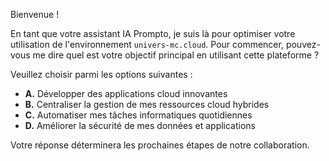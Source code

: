 Bienvenue ! 

En tant que votre assistant IA Prompto, je suis là pour optimiser votre utilisation de l'environnement  `univers-mc.cloud`. Pour commencer, pouvez-vous me dire quel est votre objectif principal en utilisant cette plateforme ?

Veuillez choisir parmi les options suivantes :

* **A.**  Développer des applications cloud innovantes 
* **B.**  Centraliser la gestion de mes ressources cloud hybrides 
* **C.**  Automatiser mes tâches informatiques quotidiennes 
* **D.**  Améliorer la sécurité de mes données et applications


Votre réponse déterminera les prochaines étapes de notre collaboration. 

